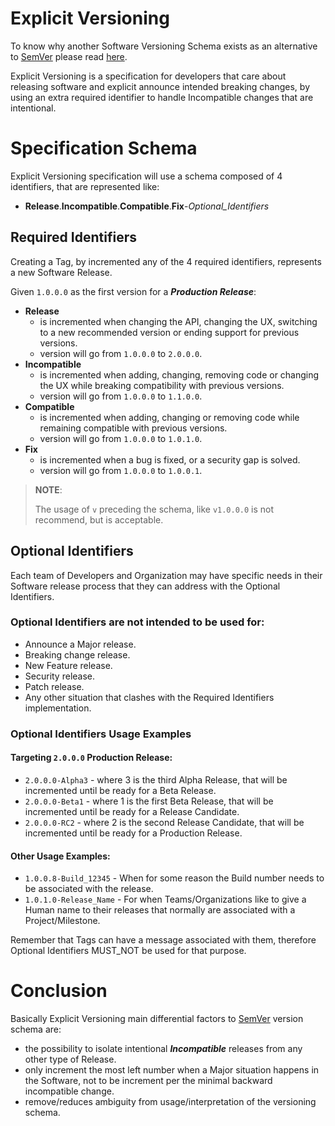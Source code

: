 # Explicit Versioning

To know why another Software Versioning Schema exists as an alternative to [SemVer]((http://semver.org/)) please read [here](WHY.md).

Explicit Versioning is a specification for developers that care about releasing software and explicit announce intended
breaking changes, by using an extra required identifier to handle Incompatible changes that are intentional.


# Specification Schema

Explicit Versioning specification will use a schema composed of 4 identifiers, that are represented like:

* **Release**.**Incompatible**.**Compatible**.**Fix**-*Optional_Identifiers*

## Required Identifiers

Creating a Tag, by incremented any of the 4 required identifiers, represents a new Software Release.

Given `1.0.0.0` as the first version for a **_Production Release_**:

* **Release**
    + is incremented when changing the API, changing the UX, switching to a new recommended version or ending support
        for previous versions.
    + version will go from `1.0.0.0` to `2.0.0.0`.
* **Incompatible**
    + is incremented when adding, changing, removing code or changing the UX while breaking compatibility with previous
        versions.
    + version will go from `1.0.0.0` to `1.1.0.0`.
* **Compatible**
    + is incremented when adding, changing or removing code while remaining compatible with previous versions.
    + version will go from `1.0.0.0` to `1.0.1.0`.
*  **Fix**
    + is incremented when a bug is fixed, or a security gap is solved.
    + version will go from `1.0.0.0` to `1.0.0.1`.

>**NOTE**:
>
> The usage of `v` preceding the schema, like `v1.0.0.0` is not recommend, but is acceptable.


## Optional Identifiers

Each team of Developers and Organization may have specific needs in their Software release process that they can address
with the Optional Identifiers.

### Optional Identifiers are not intended to be used for:

* Announce a Major release.
* Breaking change release.
* New Feature release.
* Security release.
* Patch release.
* Any other situation that clashes with the Required Identifiers implementation.

### Optional Identifiers Usage Examples

#### Targeting `2.0.0.0` Production Release:

* `2.0.0.0-Alpha3` - where 3 is the third Alpha Release, that will be incremented until be ready for a Beta Release.
* `2.0.0.0-Beta1` - where 1 is the first Beta Release, that will be incremented until be ready for a Release Candidate.
* `2.0.0.0-RC2` - where 2 is the second Release Candidate, that will be incremented until be ready for a Production Release.

#### Other Usage Examples:

* `1.0.0.8-Build_12345` - When for some reason the Build number needs to be associated with the release.
* `1.0.1.0-Release_Name` - For when Teams/Organizations like to give a Human name to their releases that normally are
    associated with a Project/Milestone.

Remember that Tags can have a message associated with them, therefore Optional Identifiers MUST_NOT be used for that purpose.


# Conclusion

Basically Explicit Versioning main differential factors to [SemVer]((http://semver.org/)) version schema are:

* the possibility to isolate intentional **_Incompatible_** releases from any other type of Release.
* only increment the most left number when a Major situation happens in the Software, not to be increment per the
    minimal backward incompatible change.
* remove/reduces ambiguity from usage/interpretation of the versioning schema.
